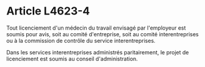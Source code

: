 # Article L4623-4

Tout licenciement d'un médecin du travail envisagé par l'employeur est soumis pour avis, soit au comité d'entreprise, soit au comité interentreprises ou à la commission de contrôle du service interentreprises.

Dans les services interentreprises administrés paritairement, le projet de licenciement est soumis au conseil d'administration.
